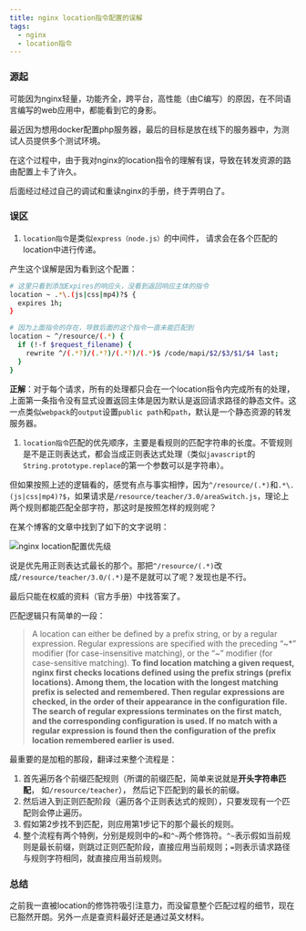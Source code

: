 ```yaml
---
title: nginx location指令配置的误解
tags:
  - nginx
  - location指令
---
```


### 源起
可能因为nginx轻量，功能齐全，跨平台，高性能（由C编写）的原因，在不同语言编写的web应用中，都能看到它的身影。

最近因为想用docker配置php服务器，最后的目标是放在线下的服务器中，为测试人员提供多个测试环境。

在这个过程中，由于我对nginx的location指令的理解有误，导致在转发资源的路由配置上卡了许久。

后面经过经过自己的调试和重读nginx的手册，终于弄明白了。

### 误区

1. `location指令`是类似`express（node.js）`的中间件， 请求会在各个匹配的location中进行传递。

产生这个误解是因为看到这个配置：
```bash
# 这里只看到添加Expires的响应头，没看到返回响应主体的指令
location ~ .*\.(js|css|mp4)?$ {
  expires 1h;
}

# 因为上面指令的存在，导致后面的这个指令一直未能匹配到
location ~ ^/resource/(.*) {
  if (!-f $request_filename) {
    rewrite ^/(.*?)/(.*?)/(.*?)/(.*)$ /code/mapi/$2/$3/$1/$4 last;
  }
}
```
**正解**：对于每个请求，所有的处理都只会在一个location指令内完成所有的处理，上面第一条指令没有显式设置返回主体是因为默认是返回请求路径的静态文件。这一点类似`webpack`的`output`设置`public path`和`path`，默认是一个静态资源的转发服务器。

1. `location指令`匹配的优先顺序，主要是看规则的匹配字符串的长度。不管规则是不是正则表达式，都会当成正则表达式处理（类似`javascript`的`String.prototype.replace`的第一个参数可以是字符串）。

但如果按照上述的逻辑看的，感觉有点与事实相悖，因为`^/resource/(.*)`和`.*\.(js|css|mp4)?$`，如果请求是`/resource/teacher/3.0/areaSwitch.js`，理论上两个规则都能匹配全部字符，那这时是按照怎样的规则呢？

在某个博客的文章中找到了如下的文字说明：

![nginx location配置优先级](/study-memo/assets/images/nginx-location-priority.jpg)

说是优先用正则表达式最长的那个。那把`^/resource/(.*)`改成`/resource/teacher/3.0/(.*)`是不是就可以了呢？发现也是不行。

最后只能在权威的资料（官方手册）中找答案了。

匹配逻辑只有简单的一段：
>A location can either be defined by a prefix string, or by a regular expression. Regular expressions are specified with the preceding “~*” modifier (for case-insensitive matching), or the “~” modifier (for case-sensitive matching). **To find location matching a given request, nginx first checks locations defined using the prefix strings (prefix locations). Among them, the location with the longest matching prefix is selected and remembered. Then regular expressions are checked, in the order of their appearance in the configuration file. The search of regular expressions terminates on the first match, and the corresponding configuration is used. If no match with a regular expression is found then the configuration of the prefix location remembered earlier is used.**

最重要的是加粗的那段，翻译过来整个流程是：

1. 首先遍历各个前缀匹配规则（所谓的前缀匹配，简单来说就是**开头字符串匹配**， 如`/resource/teacher`）， 然后记下匹配到的最长的前缀。
2. 然后进入到正则匹配阶段（遍历各个正则表达式的规则），只要发现有一个匹配则会停止遍历。
3. 假如第2步找不到匹配，则应用第1步记下的那个最长的规则。
4. 整个流程有两个特例，分别是规则中的`=`和`^~`两个修饰符。`^~`表示假如当前规则是最长前缀，则跳过正则匹配阶段，直接应用当前规则；`=`则表示请求路径与规则字符相同，就直接应用当前规则。

### 总结
之前我一直被location的修饰符吸引注意力，而没留意整个匹配过程的细节，现在已豁然开朗。另外一点是查资料最好还是通过英文材料。



